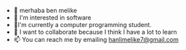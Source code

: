 - 👋 merhaba ben  melike
- 👀 I'm interested in software
- 🌱I'm currently a computer programming student.
- 💞️  I want to collaborate because I think I have a lot to learn
- 📫 You can reach me by emailing hanlimelike7@gmail.com


<!---
melikehanl/melikehanl is a ✨ special ✨ repository because its `README.md` (this file) appears on your GitHub profile.
You can click the Preview link to take a look at your changes.
--->
